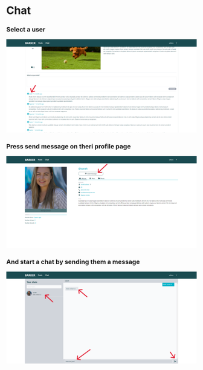 # Chat

### Select a user
<img src="../images/chat/chat-1.png" alt="chat-1" width="900">

### Press send message on theri profile page
<img src="../images/chat/chat-2.png" alt="chat-2" width="900">

### And start a chat by sending them a message
<img src="../images/chat/chat-3.png" alt="chat-3" width="900">
